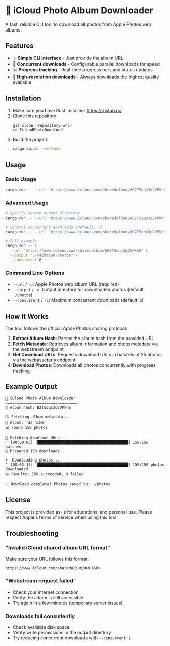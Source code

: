 # 🍎 iCloud Photo Album Downloader

A fast, reliable CLI tool to download all photos from Apple Photos web albums.

## Features

- ✨ **Simple CLI interface** - Just provide the album URL
- 🚀 **Concurrent downloads** - Configurable parallel downloads for speed
- 📊 **Progress tracking** - Real-time progress bars and status updates
- 🎯 **High-resolution downloads** - Always downloads the highest quality available

## Installation

1. Make sure you have Rust installed: https://rustup.rs/
2. Clone this repository:
   ```bash
   git clone <repository-url>
   cd IcloudPhotoDownload
   ```
3. Build the project:
   ```bash
   cargo build --release
   ```

## Usage

### Basic Usage

```bash
cargo run -- --url "https://www.icloud.com/sharedalbum/#B2T5oqs3q2VPkhS"
```

### Advanced Usage

```bash
# Specify custom output directory
cargo run -- --url "https://www.icloud.com/sharedalbum/#B2T5oqs3q2VPkhS" --output "./my-photos"

# Control concurrent downloads (default: 5)
cargo run -- --url "https://www.icloud.com/sharedalbum/#B2T5oqs3q2VPkhS" --concurrent 10

# Full example
cargo run -- \
  --url "https://www.icloud.com/sharedalbum/#B2T5oqs3q2VPkhS" \
  --output "./vacation-photos" \
  --concurrent 8
```

### Command Line Options

- `--url` / `-u`: Apple Photos web album URL (required)
- `--output` / `-o`: Output directory for downloaded photos (default: `./photos`)
- `--concurrent` / `-c`: Maximum concurrent downloads (default: `5`)

## How It Works

The tool follows the official Apple Photos sharing protocol:

1. **Extract Album Hash**: Parses the album hash from the provided URL
2. **Fetch Metadata**: Retrieves album information and photo metadata via the webstream endpoint
3. **Get Download URLs**: Requests download URLs in batches of 25 photos via the webasseturls endpoint
4. **Download Photos**: Downloads all photos concurrently with progress tracking

## Example Output

```
🍎 iCloud Photo Album Downloader
================================
📱 Album hash: B2T5oqs3q2VPkhS

🔍 Fetching album metadata...
📸 Album: 'da hike'
📊 Found 150 photos

🔗 Fetching download URLs...
⠁ [00:00:03] [████████████████████████████████████████] 150/150 batches
🎯 Prepared 150 downloads

⬇️  Downloading photos...
⠁ [00:02:15] [████████████████████████████████████████] 150/150 photos downloaded
📊 Results: 150 succeeded, 0 failed

✅ Download complete! Photos saved to: ./photos
```

## License

This project is provided as-is for educational and personal use. Please respect Apple's terms of service when using this tool.

## Troubleshooting

### "Invalid iCloud shared album URL format"
Make sure your URL follows this format:
```
https://www.icloud.com/sharedalbum/#<HASH>
```

### "Webstream request failed"
- Check your internet connection
- Verify the album is still accessible
- Try again in a few minutes (temporary server issues)

### Downloads fail consistently
- Check available disk space
- Verify write permissions in the output directory
- Try reducing concurrent downloads with `--concurrent 1` 
